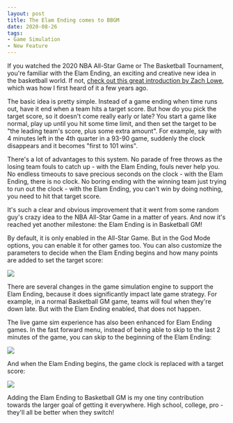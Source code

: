 ```yaml
---
layout: post
title: The Elam Ending comes to BBGM
date: 2020-08-26
tags:
- Game Simulation
- New Feature
---
```


If you watched the 2020 NBA All-Star Game or The Basketball Tournament, you're familiar with the Elam Ending, an exciting and creative new idea in the basketball world. If not, [check out this great introduction by Zach Lowe](https://www.espn.com/nba/story/_/id/19078511/zach-lowe-basketball-tournament-innovative-end-game-rule), which was how I first heard of it a few years ago.

The basic idea is pretty simple. Instead of a game ending when time runs out, have it end when a team hits a target score. But how do you pick the target score, so it doesn't come really early or late? You start a game like normal, play up until you hit some time limit, and then set the target to be "the leading team's score, plus some extra amount". For example, say with 4 minutes left in the 4th quarter in a 93-90 game, suddenly the clock disappears and it becomes "first to 101 wins".

There's a lot of advantages to this system. No parade of free throws as the losing team fouls to catch up - with the Elam Ending, fouls never help you. No endless timeouts to save precious seconds on the clock - with the Elam Ending, there is no clock. No boring ending with the winning team just trying to run out the clock - with the Elam Ending, you can't win by doing nothing, you need to hit that target score.

It's such a clear and obvious improvement that it went from some random guy's crazy idea to the NBA All-Star Game in a matter of years. And now it's reached yet another milestone: the Elam Ending is in Basketball GM!

<!--more-->

By default, it is only enabled in the All-Star Game. But in the God Mode options, you can enable it for other games too. You can also customize the parameters to decide when the Elam Ending begins and how many points are added to set the target score:

<a href="/files/elam-ending-options.png"><img src="/files/elam-ending-options.png" class="img-responsive" /></a>

There are several changes in the game simulation engine to support the Elam Ending, because it does significantly impact late game strategy. For example, in a normal Basketball GM game, teams will foul when they're down late. But with the Elam Ending enabled, that does not happen.

The live game sim experience has also been enhanced for Elam Ending games. In the fast forward menu, instead of being able to skip to the last 2 minutes of the game, you can skip to the beginning of the Elam Ending:

<img src="/files/elam-ending-fast-forward.png" class="img-responsive" />

And when the Elam Ending begins, the game clock is replaced with a target score:

<img src="/files/elam-ending-target.png" class="img-responsive" />

Adding the Elam Ending to Basketball GM is my one tiny contribution towards the larger goal of getting it everywhere. High school, college, pro - they'll all be better when they switch!

